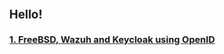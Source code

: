 ## Hello!

### [1. FreeBSD, Wazuh and Keycloak using OpenID](howto/freebsd-wazuh-and-keycloak-using-openid)

